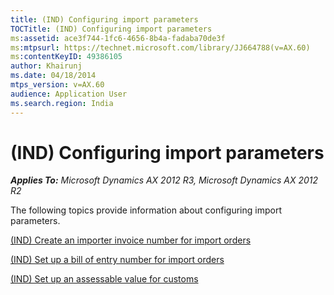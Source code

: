 ```yaml
---
title: (IND) Configuring import parameters
TOCTitle: (IND) Configuring import parameters
ms:assetid: ace3f744-1fc6-4656-8b4a-fadaba70de3f
ms:mtpsurl: https://technet.microsoft.com/library/JJ664788(v=AX.60)
ms:contentKeyID: 49386105
author: Khairunj
ms.date: 04/18/2014
mtps_version: v=AX.60
audience: Application User
ms.search.region: India
---
```


# (IND) Configuring import parameters 


_**Applies To:** Microsoft Dynamics AX 2012 R3, Microsoft Dynamics AX 2012 R2_

The following topics provide information about configuring import parameters.

[(IND) Create an importer invoice number for import orders](ind-create-an-importer-invoice-number-for-import-orders.md)

[(IND) Set up a bill of entry number for import orders](ind-set-up-a-bill-of-entry-number-for-import-orders.md)

[(IND) Set up an assessable value for customs](ind-set-up-an-assessable-value-for-customs.md)

  


